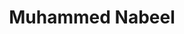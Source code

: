 ---
title: 'Muhammed Nabeel'
url: 'http://nabilweq.com'
tags: ['Nodejs Developer', 'Web-Developer', 'Golang Developer', 'Backend Dev']
updatesFeed: 'http://nabilweq.com/about'
nsfw: false
rss: true
---